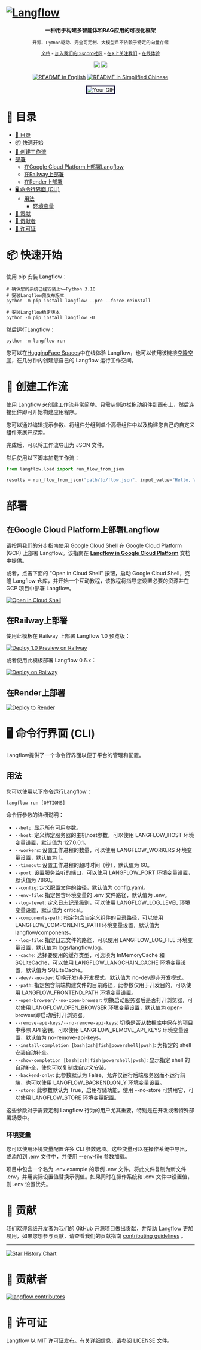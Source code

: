 <!-- markdownlint-disable MD030 -->

# [![Langflow](./docs/static/img/hero.png)](https://www.langflow.org)

<p align="center"><strong>
    一种用于构建多智能体和RAG应用的可视化框架
</strong></p>
<p align="center" style="font-size: 12px;">
    开源、Python驱动、完全可定制、大模型且不依赖于特定的向量存储
</p>

<p align="center" style="font-size: 12px;">
    <a href="https://docs.langflow.org" style="text-decoration: underline;">文档</a> -
    <a href="https://discord.com/invite/EqksyE2EX9" style="text-decoration: underline;">加入我们的Discord社区</a> -
    <a href="https://twitter.com/langflow_ai" style="text-decoration: underline;">在X上关注我们</a> -
    <a href="https://huggingface.co/spaces/Langflow/Langflow" style="text-decoration: underline;">在线体验</a>
</p>

<p align="center">
    <a href="https://github.com/langflow-ai/langflow">
        <img src="https://img.shields.io/github/stars/langflow-ai/langflow">
    </a>
    <a href="https://discord.com/invite/EqksyE2EX9">
        <img src="https://img.shields.io/discord/1116803230643527710?label=Discord">
    </a>
</p>

<div align="center">
  <a href="./README.md"><img alt="README in English" src="https://img.shields.io/badge/英文-d9d9d9"></a>
  <a href="./README.zh_CN.md"><img alt="README in Simplified Chinese" src="https://img.shields.io/badge/简体中文-d9d9d9"></a>
</div>

<p align="center">
  <img src="./docs/static/img/langflow_basic_howto.gif" alt="Your GIF" style="border: 3px solid #211C43;">
</p>

# 📝 目录

- [📝 目录](#-目录)
- [📦 快速开始](#-快速开始)
- [🎨 创建工作流](#-创建工作流)
- [部署](#部署)
  - [在Google Cloud Platform上部署Langflow](#在google-cloud-platform上部署langflow)
  - [在Railway上部署](#在railway上部署)
  - [在Render上部署](#在render上部署)
- [🖥️ 命令行界面 (CLI)](#️-命令行界面-cli)
  - [用法](#用法)
    - [环境变量](#环境变量)
- [👋 贡献](#-贡献)
- [🌟 贡献者](#-贡献者)
- [📄 许可证](#-许可证)

# 📦 快速开始

使用 pip 安装 Langflow：

```shell
# 确保您的系统已经安装上>=Python 3.10
# 安装Langflow预发布版本
python -m pip install langflow --pre --force-reinstall

# 安装Langflow稳定版本
python -m pip install langflow -U
```

然后运行Langflow：

```shell
python -m langflow run
```

您可以在[HuggingFace Spaces](https://huggingface.co/spaces/Langflow/Langflow)中在线体验 Langflow，也可以使用该链接[克隆空间](https://huggingface.co/spaces/Langflow/Langflow?duplicate=true)，在几分钟内创建您自己的 Langflow 运行工作空间。

# 🎨 创建工作流

使用 Langflow 来创建工作流非常简单。只需从侧边栏拖动组件到画布上，然后连接组件即可开始构建应用程序。

您可以通过编辑提示参数、将组件分组到单个高级组件中以及构建您自己的自定义组件来展开探索。

完成后，可以将工作流导出为 JSON 文件。

然后使用以下脚本加载工作流：

```python
from langflow.load import run_flow_from_json

results = run_flow_from_json("path/to/flow.json", input_value="Hello, World!")
```

# 部署

## 在Google Cloud Platform上部署Langflow

请按照我们的分步指南使用 Google Cloud Shell 在 Google Cloud Platform (GCP) 上部署 Langflow。该指南在 [**Langflow in Google Cloud Platform**](GCP_DEPLOYMENT.md) 文档中提供。

或者，点击下面的 "Open in Cloud Shell" 按钮，启动 Google Cloud Shell，克隆 Langflow 仓库，并开始一个互动教程，该教程将指导您设置必要的资源并在 GCP 项目中部署 Langflow。

[![Open in Cloud Shell](https://gstatic.com/cloudssh/images/open-btn.svg)](https://console.cloud.google.com/cloudshell/open?git_repo=https://github.com/langflow-ai/langflow&working_dir=scripts/gcp&shellonly=true&tutorial=walkthroughtutorial_spot.md)

## 在Railway上部署

使用此模板在 Railway 上部署 Langflow 1.0 预览版：

[![Deploy 1.0 Preview on Railway](https://railway.app/button.svg)](https://railway.app/template/UsJ1uB?referralCode=MnPSdg)

或者使用此模板部署 Langflow 0.6.x：

[![Deploy on Railway](https://railway.app/button.svg)](https://railway.app/template/JMXEWp?referralCode=MnPSdg)

## 在Render上部署

<a href="https://render.com/deploy?repo=https://github.com/langflow-ai/langflow/tree/dev">
<img src="https://render.com/images/deploy-to-render-button.svg" alt="Deploy to Render" />
</a>

# 🖥️ 命令行界面 (CLI)

Langflow提供了一个命令行界面以便于平台的管理和配置。

## 用法

您可以使用以下命令运行Langflow：

```shell
langflow run [OPTIONS]
```

命令行参数的详细说明：

- `--help`: 显示所有可用参数。
- `--host`: 定义绑定服务器的主机host参数，可以使用 LANGFLOW_HOST 环境变量设置，默认值为 127.0.0.1。
- `--workers`: 设置工作进程的数量，可以使用 LANGFLOW_WORKERS 环境变量设置，默认值为 1。
- `--timeout`: 设置工作进程的超时时间（秒），默认值为 60。
- `--port`: 设置服务监听的端口，可以使用 LANGFLOW_PORT 环境变量设置，默认值为 7860。
- `--config`: 定义配置文件的路径，默认值为 config.yaml。
- `--env-file`: 指定包含环境变量的 .env 文件路径，默认值为 .env。
- `--log-level`: 定义日志记录级别，可以使用 LANGFLOW_LOG_LEVEL 环境变量设置，默认值为 critical。
- `--components-path`: 指定包含自定义组件的目录路径，可以使用 LANGFLOW_COMPONENTS_PATH 环境变量设置，默认值为 langflow/components。
- `--log-file`: 指定日志文件的路径，可以使用 LANGFLOW_LOG_FILE 环境变量设置，默认值为 logs/langflow.log。
- `--cache`: 选择要使用的缓存类型，可选项为 InMemoryCache 和 SQLiteCache，可以使用 LANGFLOW_LANGCHAIN_CACHE 环境变量设置，默认值为 SQLiteCache。
- `--dev/--no-dev`: 切换开发/非开发模式，默认值为 no-dev即非开发模式。
- `--path`: 指定包含前端构建文件的目录路径，此参数仅用于开发目的，可以使用 LANGFLOW_FRONTEND_PATH 环境变量设置。
- `--open-browser/--no-open-browser`: 切换启动服务器后是否打开浏览器，可以使用 LANGFLOW_OPEN_BROWSER 环境变量设置，默认值为 open-browser即启动后打开浏览器。
- `--remove-api-keys/--no-remove-api-keys`: 切换是否从数据库中保存的项目中移除 API 密钥，可以使用 LANGFLOW_REMOVE_API_KEYS 环境变量设置，默认值为 no-remove-api-keys。
- `--install-completion [bash|zsh|fish|powershell|pwsh]`: 为指定的 shell 安装自动补全。
- `--show-completion [bash|zsh|fish|powershell|pwsh]`: 显示指定 shell 的自动补全，使您可以复制或自定义安装。
- `--backend-only`: 此参数默认为 False，允许仅运行后端服务器而不运行前端，也可以使用 LANGFLOW_BACKEND_ONLY 环境变量设置。
- `--store`: 此参数默认为 True，启用存储功能，使用 --no-store 可禁用它，可以使用 LANGFLOW_STORE 环境变量配置。

这些参数对于需要定制 Langflow 行为的用户尤其重要，特别是在开发或者特殊部署场景中。

### 环境变量

您可以使用环境变量配置许多 CLI 参数选项。这些变量可以在操作系统中导出，或添加到 .env 文件中，并使用 --env-file 参数加载。

项目中包含一个名为 .env.example 的示例 .env 文件。将此文件复制为新文件 .env，并用实际设置值替换示例值。如果同时在操作系统和 .env 文件中设置值，则 .env 设置优先。

# 👋 贡献

我们欢迎各级开发者为我们的 GitHub 开源项目做出贡献，并帮助 Langflow 更加易用，如果您想参与贡献，请查看我们的贡献指南 [contributing guidelines](./CONTRIBUTING.md) 。

---

[![Star History Chart](https://api.star-history.com/svg?repos=langflow-ai/langflow&type=Timeline)](https://star-history.com/#langflow-ai/langflow&Date)

# 🌟 贡献者

[![langflow contributors](https://contrib.rocks/image?repo=langflow-ai/langflow)](https://github.com/langflow-ai/langflow/graphs/contributors)

# 📄 许可证

Langflow 以 MIT 许可证发布。有关详细信息，请参阅 [LICENSE](LICENSE) 文件。
